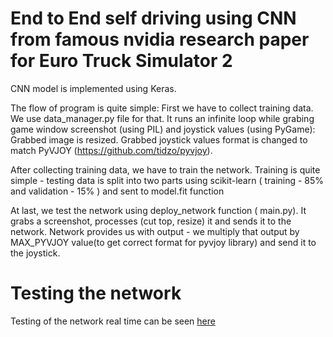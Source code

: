 # End to End self driving using CNN from famous nvidia research paper for Euro Truck Simulator 2

CNN model is implemented using Keras.

The flow of program is quite simple:
First we have to collect training data. We use data_manager.py file for that. 
It runs an infinite loop while grabing game window screenshot (using PIL) and joystick values (using PyGame):
Grabbed image is resized.
Grabbed joystick values format is changed to match PyVJOY (https://github.com/tidzo/pyvjoy).

After collecting training data, we have to train the network.
Training is quite simple -  testing data is split into two parts  using scikit-learn ( training - 85% and validation - 15% ) and sent to model.fit function

At last, we test the network using deploy_network function ( main.py). It grabs a screenshot, processes (cut top, resize) it and sends it to the network. Network provides us with output - we multiply that output by MAX_PYVJOY value(to get correct format for pyvjoy library) and send it to the joystick. 


# Testing the network

Testing of the network real time can be seen [here](https://www.youtube.com/watch?v=DJMNs5P3aUw) 




